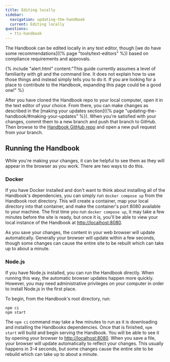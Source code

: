 ```yaml
---
title: Editing locally
sidebar:
  navigation: updating-the-handbook
  current: Editing locally
questions:
  - tts-handbook
---
```


The Handbook can be edited locally in any text editor, though [we do have some
recommendations]({% page "tools/text-editors" %}) based on compliance
requirements and approvals.

{% include "alert.html" content:"This guide currently assumes a level of familiarity with git and the command line. It does not explain how to use those things and instead simply tells you to do it. If you are looking for a place to contribute to the Handbook, expanding this page could be a good one!" %}

After you have cloned the Handbook repo to your local computer, open it in the
text editor of your choice. From there, you can make changes as described in the
[making your updates section]({% page
  "updating-the-handbook/#making-your-updates" %}). When you're satisfied with your
changes, commit them to a new branch and push that branch to GitHub. Then browse
to the [Handbook GitHub repo](https://github.com/18F/handbook/pulls) and open a new
pull request from your branch.

## Running the Handbook

While you're making your changes, it can be helpful to see them as they will
appear in the browser as you work. There are two ways to do this.

### Docker

If you have Docker installed and don't want to think about installing all of the
Handbook's dependencies, you can simply run `docker compose up` from the
Handbook root directory. This will create a container, map your local directory
into that container, and make the container's port 8080 available to your
machine. The first time you run `docker compose up`, it may take a few minutes
before the site is ready, but once it is, you'll be able to view your local
instance of the Handbook at [http://localhost:8080](http://localhost:8080).

As you save your changes, the content in your web browser will update
automatically. Generally your browser will update within a few seconds, though
some changes can cause the entire site to be rebuilt which can take up to about
a minute.

### Node.js

If you have Node.js installed, you can run the Handbook directly. When running
this way, the automatic browser updates happen more quickly. However, you may
need administrative privileges on your computer in order to install Node.js in
the first place.

To begin, from the Handbook's root directory, run:

```
npm ci
npm start
```

The `npm ci` command may take a few minutes to run as it is downloading and
installing the Handbooks dependencies. Once that is finished, `npm start` will
build and begin serving the Handbook. You will be able to see it by opening your
browser to [http://localhost:8080](http://localhost:8080). When you save a file,
your browser will update automatically to reflect your changes. This usually
happens in 3-4 seconds, but some changes cause the entire site to be rebuild
which can take up to about a minute.
